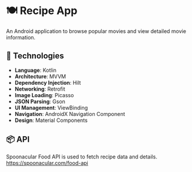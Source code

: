 # 🍽️ Recipe App

An Android application to browse popular movies and view detailed movie information.

## 🚀 Technologies

- **Language**: Kotlin
- **Architecture**: MVVM
- **Dependency Injection**: Hilt
- **Networking**: Retrofit 
- **Image Loading**: Picasso
- **JSON Parsing**: Gson
- **UI Management**: ViewBinding
- **Navigation**: AndroidX Navigation Component
- **Design**: Material Components

## 📦 API
Spoonacular Food API is used to fetch recipe data and details.
https://spoonacular.com/food-api
